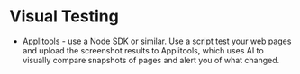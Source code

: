 # Visual Testing

- [Applitools](https://auth.applitools.com/users/register) - use a Node SDK or similar. Use a script test your web pages and upload the screenshot results to Applitools, which uses AI to visually compare snapshots of pages and alert you of what changed.
